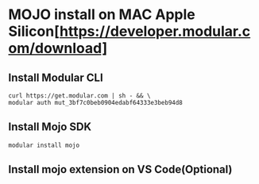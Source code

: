 # MOJO install on MAC Apple Silicon[https://developer.modular.com/download]

## Install Modular CLI
``` 
curl https://get.modular.com | sh - && \
modular auth mut_3bf7c0beb0904edabf64333e3beb94d8 
```

## Install Mojo SDK
```
modular install mojo
```

## Install mojo extension on VS Code(Optional)
